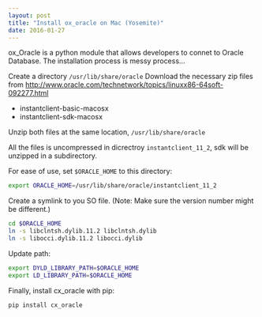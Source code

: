 ```yaml
---
layout: post
title: "Install ox_oracle on Mac (Yosemite)"
date: 2016-01-27
---
```



ox_Oracle is a python module that allows developers to connet to Oracle Database. The installation process is messy process...




Create a directory ```/usr/lib/share/oracle```
Download the necessary zip files from http://www.oracle.com/technetwork/topics/linuxx86-64soft-092277.html

- instantclient-basic-macosx
- instantclient-sdk-macosx


Unzip both files at the same location, ```/usr/lib/share/oracle ```

All the files is uncompressed in dicrectroy ```instantclient_11_2```, sdk will be unzipped in a subdirectory.

For ease of use, set ```$ORACLE_HOME``` to this directory:
```sh
export ORACLE_HOME=/usr/lib/share/oracle/instantclient_11_2
```

Create a symlink to you SO file. 
(Note: Make sure the version number might be different.)
```sh
cd $ORACLE_HOME
ln -s libclntsh.dylib.11.2 libclntsh.dylib
ln -s libocci.dylib.11.2 libocci.dylib
```

Update path:
```sh
export DYLD_LIBRARY_PATH=$ORACLE_HOME
export LD_LIBRARY_PATH=$ORACLE_HOME
```

Finally, install cx_oracle with pip:

```sh
pip install cx_oracle
```
